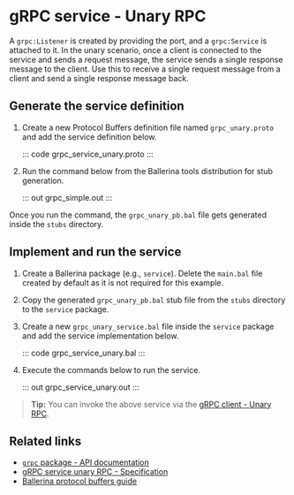 # gRPC service - Unary RPC

A `grpc:Listener` is created by providing the port, and a `grpc:Service` is attached to it. In the unary scenario, once a client is connected to the service and sends a request message, the service sends a single response message to the client. Use this to receive a single request message from a client and send a single response message back.

## Generate the service definition

1. Create a new Protocol Buffers definition file named `grpc_unary.proto` and add the service definition below.

    ::: code grpc_service_unary.proto :::

2. Run the command below from the Ballerina tools distribution for stub generation.

   ::: out grpc_simple.out :::

Once you run the command, the `grpc_unary_pb.bal` file gets generated inside the `stubs` directory.

## Implement and run the service

1. Create a Ballerina package (e.g., `service`). Delete the `main.bal` file created by default as it is not required for this example.

2. Copy the generated `grpc_unary_pb.bal` stub file from the `stubs` directory to the  `service` package.

3. Create a new `grpc_unary_service.bal` file inside the `service` package and add the service implementation below.

   ::: code grpc_service_unary.bal :::

4. Execute the commands below to run the service.

   ::: out grpc_service_unary.out :::

>**Tip:** You can invoke the above service via the [gRPC client - Unary RPC](/learn/by-example/grpc-client-unary/).

## Related links
- [`grpc` package - API documentation](https://lib.ballerina.io/ballerina/grpc/latest)
- [gRPC service unary RPC - Specification](/spec/grpc/#41-simple-rpc)
- [Ballerina protocol buffers guide](/learn/cli-documentation/grpc/)
